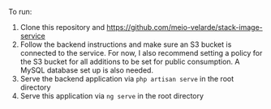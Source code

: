 To run: 
1. Clone this repository and https://github.com/meio-velarde/stack-image-service
2. Follow the backend instructions and make sure an S3 bucket is connected to the service. For now, I also recommend setting a policy for the S3 bucket for all additions to be set for public consumption. A MySQL database set up is also needed.
3. Serve the backend application via `php artisan serve` in the root directory
4. Serve this application via `ng serve` in the root directory 
